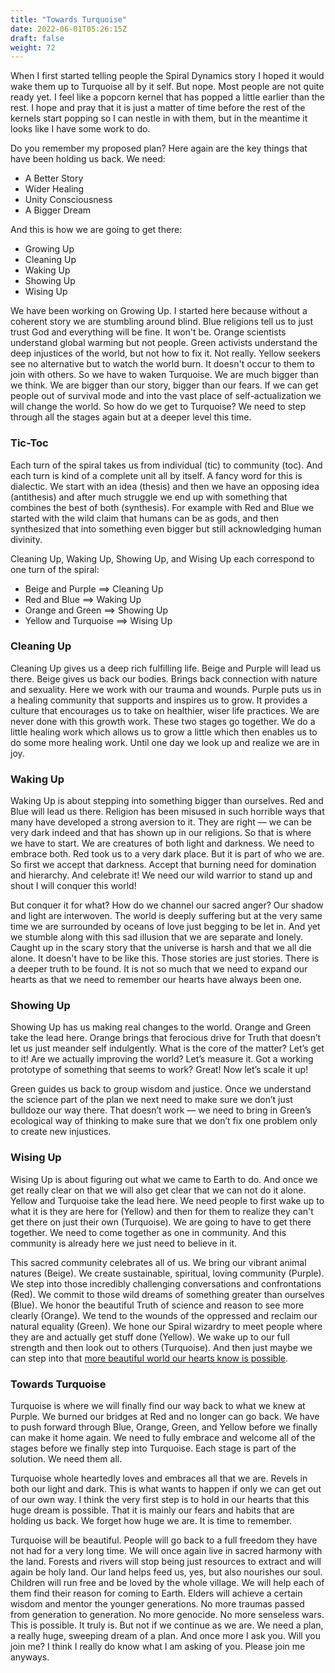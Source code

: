 ```yaml
---
title: "Towards Turquoise"
date: 2022-06-01T05:26:15Z
draft: false
weight: 72
---
```

When I first started telling people the Spiral Dynamics story I hoped it would wake them up to Turquoise all by it self. But nope. Most people are not quite ready yet. I feel like a popcorn kernel that has popped a little earlier than the rest. I hope and pray that it is just a matter of time before the rest of the kernels start popping so I can nestle in with them, but in the meantime it looks like I have some work to do.

Do you remember my proposed plan? Here again are the key things that have been holding us back. We need:

* A Better Story
* Wider Healing
* Unity Consciousness
* A Bigger Dream

And this is how we are going to get there:

* Growing Up
* Cleaning Up
* Waking Up
* Showing Up
* Wising Up

We have been working on Growing Up. I started here because without a coherent story we are stumbling around blind. Blue religions tell us to just trust God and everything will be fine. It won't be. Orange scientists understand global warming but not people. Green activists understand the deep injustices of the world, but not how to fix it. Not really. Yellow seekers see no alternative but to watch the world burn. It doesn't occur to them to join with others. So we have to waken Turquoise. We are much bigger than we think. We are bigger than our story, bigger than our fears. If we can get people out of survival mode and into the vast place of self-actualization we will change the world. So how do we get to Turquoise? We need to step through all the stages again but at a deeper level this time. 

### Tic-Toc
Each turn of the spiral takes us from individual (tic) to community (toc). And each turn is kind of a complete unit all by itself. A fancy word for this is dialectic. We start with an idea (thesis) and then we have an opposing idea (antithesis) and after much struggle we end up with something that combines the best of both (synthesis). For example with Red and Blue we started with the wild claim that humans can be as gods, and then synthesized that into something even bigger but still acknowledging human divinity.  

Cleaning Up, Waking Up, Showing Up, and Wising Up each correspond to one turn of the spiral:

* Beige and Purple ==\> Cleaning Up
* Red and Blue ==\> Waking Up
* Orange and Green ==\> Showing Up
* Yellow and Turquoise ==\> Wising Up

### Cleaning Up
Cleaning Up gives us a deep rich fulfilling life. Beige and Purple will lead us there. Beige gives us back our bodies. Brings back connection with nature and sexuality. Here we work with our trauma and wounds.  Purple puts us in a healing community that supports and inspires us to grow. It provides a culture that encourages us to take on healthier, wiser life practices. We are never done with this growth work. These two stages go together. We do a little healing work which allows us to grow a little which then enables us to do some more healing work. Until one day we look up and realize we are in joy.

### Waking Up
Waking Up is about stepping into something bigger than ourselves. Red and Blue will lead us there. Religion has been misused in such horrible ways that many have developed a strong aversion to it. They are right — we can be very dark indeed and that has shown up in our religions. So that is where we have to start. We are creatures of both light and darkness. We need to embrace both. Red took us to a very dark place. But it is part of who we are. So first we accept that darkness. Accept that burning need for domination and hierarchy. And celebrate it! We need our wild warrior to stand up and shout I will conquer this world! 

But conquer it for what? How do we channel our sacred anger? Our shadow and light are interwoven. The world is deeply suffering but at the very same time we are surrounded by oceans of love just begging to be let in. And yet we stumble along with this sad illusion that we are separate and lonely. Caught up in the scary story that the universe is harsh and that we all die alone. It doesn't have to be like this. Those stories are just stories. There is a deeper truth to be found. It is not so much that we need to expand our hearts as that we need to remember our hearts have always been one. 

### Showing Up
Showing Up has us making real changes to the world. Orange and Green take the lead here. Orange brings that ferocious drive for Truth that doesn’t let us just meander self indulgently. What is the core of the matter? Let’s get to it! Are we actually improving the world? Let’s measure it. Got a working prototype of something that seems to work? Great! Now let’s scale it up!

Green guides us back to group wisdom and justice. Once we understand the science part of the plan we next need to make sure we don’t just bulldoze our way there. That doesn’t work — we need to bring in Green’s ecological way of thinking to make sure that we don’t fix one problem only to create new injustices. 

### Wising Up
Wising Up is about figuring out what we came to Earth to do. And once we get really clear on that we will also get clear that we can not do it alone. Yellow and Turquoise take the lead here. We need people to first wake up to what it is they are here for (Yellow) and then for them to realize they can't get there on just their own (Turquoise). We are going to have to get there together. We need to come together as one in community. And this community is already here we just need to believe in it.

This sacred community celebrates all of us. We bring our vibrant animal natures (Beige). We create sustainable, spiritual, loving community (Purple). We step into those incredibly challenging conversations and confrontations (Red). We commit to those wild dreams of something greater than ourselves (Blue). We honor the beautiful Truth of science and reason to see more clearly (Orange). We tend to the wounds of the oppressed and reclaim our natural equality (Green). We hone our Spiral wizardry to meet people where they are and actually get stuff done (Yellow). We wake up to our full strength and then look out to others (Turquoise). And then just maybe we can step into that [more beautiful world our hearts know is possible][1].

### Towards Turquoise
Turquoise is where we will finally find our way back to what we knew at Purple. We burned our bridges at Red and no longer can go back. We have to push forward through Blue, Orange, Green, and Yellow before we finally can make it home again. We need to fully embrace and welcome all of the stages before we finally step into Turquoise. Each stage is part of the solution. We need them all.

Turquoise whole heartedly loves and embraces all that we are. Revels in both our light and dark. This is what wants to happen if only we can get out of our own way. I think the very first step is to hold in our hearts that this huge dream is possible. That it is mainly our fears and habits that are holding us back. We forget how huge we are. It is time to remember.

Turquoise will be beautiful. People will go back to a full freedom they have not had for a very long time. We will once again live in sacred harmony with the land. Forests and rivers will stop being just resources to extract and will again be holy land. Our land helps feed us, yes, but also nourishes our soul. Children will run free and be loved by the whole village. We will help each of them find their reason for coming to Earth. Elders will achieve a certain wisdom and mentor the younger generations. No more traumas passed from generation to generation. No more genocide. No more senseless wars. This is possible. It truly is. But not if we continue as we are. We need a plan, a really huge, sweeping dream of a plan. And once more I ask you. Will you join me? I think I really do know what I am asking of you. Please join me anyways.


[1]:	https://charleseisenstein.org/books/the-more-beautiful-world-our-hearts-know-is-possible/